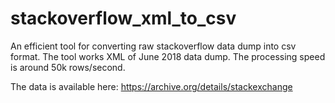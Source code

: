 # stackoverflow_xml_to_csv
An efficient tool for converting raw stackoverflow data dump into csv format. The tool works XML of June 2018 data dump. The processing speed is around 50k rows/second. 

The data is available here: https://archive.org/details/stackexchange
